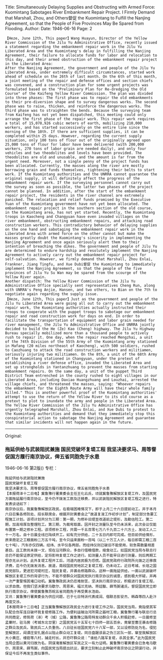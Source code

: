Title: Simultaneously Delaying Supplies and Obstructing with Armed Force: Kuomintang Sabotages River Embankment Repair Project. I Firmly Demand that Marshall, Zhou, and Others督促 the Kuomintang to Fulfill the Nanjing Agreement, so that the People of Five Provinces May Be Spared from Flooding.
Author:
Date: 1946-06-16
Page: 2

    【Heze, June 12th, This paper】Wang Huayun, Director of the Yellow River Commission of the Jilu Yu Administrative Office, recently issued a statement regarding the embankment repair work in the Jilu Yu Liberated Area and the Kuomintang's delay in fulfilling the Nanjing Agreement, their failure to allocate funds for labor and relocation to this day, and their armed obstruction of the embankment repair project in the Liberated Area:
    After the Nanjing Agreement, the government and people of the Jilu Yu Liberated Area, under extremely difficult circumstances, started work ahead of schedule on the 26th of last month. On the 6th of this month, a joint meeting of the repair and defense offices and section chiefs was convened, and a construction plan for some urgent projects was formulated based on the "Preliminary Plan for Re-dredging the Old Course" of the Kaifeng Yellow River Commission. The plan was divided into three phases: The first phase was to repair the old embankments to their pre-diversion shape and to survey dangerous works. The second phase was to raise, thicken, and reinforce the dangerous works. The third phase was to straighten the bends. Because the surveying team from Kaifeng has not yet been dispatched, this meeting could only arrange the first phase of the repair work. This repair work requires a total of 15,078,926 cubic meters of earth, mobilizing 210,000 workers, and has started successively on the entire line since the morning of the 10th. If there are sufficient supplies, it can be completed within 25 days. However, regarding the current supply situation, only 100 tons of flour out of the originally agreed upon 25,000 tons of flour for labor have been delivered (with 200,000 workers, 270 tons of labor grain are needed daily), and only four vehicles and two theodolites and levels have been provided. The theodolites are old and unusable, and the amount is far from the urgent need. Moreover, not a single penny of the project funds has been allocated. Currently, the masses along the river are mostly borrowing grain and funds themselves, tightening their belts to start work. If the Kuomintang authorities and the UNRRA cannot guarantee the original supply, it will definitely affect the progress of the embankment repair work. If the surveying personnel cannot carry out the survey as soon as possible, the latter two phases of the project cannot be planned. In addition, after the start of the embankment repair project, the residents in the river channel are extremely panicked. The relocation and relief funds promised by the Executive Yuan of the Kuomintang government have not yet been allocated. The embankment repair project in the southern section of the old course, in the Kuomintang area, has not yet started. Recently, the Kuomintang troops in Kaocheng and Changyuan have even invaded villages on the river embankment, obstructing embankment repairs, and attacking road construction workers. This contradictory behavior of delaying supplies on the one hand and sabotaging the embankment repair work in the Liberated Area with armed force on the other cannot but make the masses greatly doubt the Kuomintang's sincerity in implementing the Nanjing Agreement and once again seriously alert them to their intention of breaching the dikes. The government and people of Jilu Yu are determined to endure hardship and resolutely implement the Nanjing Agreement to actively carry out the embankment repair project for self-salvation. However, we firmly demand that Marshall, Zhou Enlai, Frankner, Jiang Tingfu, and Xue Dubi督促 the Kuomintang to immediately implement the Nanjing Agreement, so that the people of the five provinces of Jilu Yu Su Wan may be spared from the scourge of the Yellow River again.
    Another dispatch: The Yellow River Commission of the Jilu Yu Administrative Office specially sent representatives Cheng Run, along with UNRRA's Peng Anjie, Hansen, and two others, to Bian on the 7th to negotiate again regarding the supply issue.
    【Heze, June 12th, This paper】Just as the government and people of the Jilu Yu Liberated Area were going all out to carry out the embankment repair work, the Kuomintang authorities actually instructed their troops to cooperate with the puppet troops to sabotage our embankment repair and road construction work for days on end. In order to facilitate the transportation of equipment and labor grain needed for river management, the Jilu Yu Administrative Office and UNRRA jointly decided to build the He (Ze) Kao (Cheng) highway. The Jilu Yu Highway Bureau specially mobilized more than a thousand people to actively rush to repair it. One day, when the repair reached Mengzhai, a unit of the 74th Division of the 55th Army of the Kuomintang army stationed in Mafang (20 miles northeast of Kaocheng), with 500 soldiers, rushed to Caozhuang to attack the road construction workers and militiamen, seriously injuring two militiamen. On the 8th, a unit of the 68th Army of the Kuomintang stationed in Changyuan, under the pretext of establishing a river defense office, invaded the Liberated Area and set up strongholds in Yantanzhuang to prevent the masses from starting embankment repairs. On the same day, a unit of the puppet Third District Team entrenched in the county rushed to eight villages in our Liberated Area, including Daxiao Huangzhuang and Louzhai, arrested the village chiefs, and threatened the masses, saying: "Whoever repairs the embankment for the Eighth Route Army will have their whole family killed." This is another powerful proof of the Kuomintang authorities' attempt to use the return of the Yellow River to its old course as a pretext to plot to inundate the army and people in the Liberated Area. The Yellow River Commission of the Jilu Yu Administrative Office has urgently telegraphed Marshall, Zhou Enlai, and Xue Dubi to protest to the Kuomintang authorities and demand that they immediately stop this conspiratorial action to sabotage the Nanjing Agreement and guarantee that similar incidents will not happen again in the future.



<hr /> 

Original: 


### 拖延供给与武装阻扰兼施  国民党破坏复堤工程  我坚决要求马、周等督促国方履行南京协议，俾五省同胞免于水患

1946-06-16
第2版()
专栏：

    拖延供给与武装阻扰兼施
    国民党破坏复堤工程
    我坚决要求马、周等督促国方履行南京协议，俾五省同胞免于水患
    【本报荷泽十二日电】冀鲁豫行署黄委会主任王化云氏，顷就冀鲁豫解放区复堤工作，及国民党方面拖延履行南京协议，至今仍不拨发工款及迁移费，并以武装阻扰解放区复堤工程之进行，特发表谈话如下：
    南京协议后，我冀鲁豫解放区政民，在极端困难情况下，即于上月二十六日提前动工。并于本月六日召集各修防处、段长联席会，根据开封黄委会之“故道复浚工作初步计划”，制定部分急要工程施工计划。该项计划共分为三期：第一期，为修补旧堤至改道前之堤形，及勘估险工。第二期，加高培厚及整理险工。第三期，为裁弯取直。因开封之测量队至今仍未派来，此次会议仅能布置第一期之修补工程。该项修补工程，共需一千五百零七万八千九百二十六方土，发动工人二十一万名，自十日晨全线已陆续开工。如有充分供给，二十五日内即可完成。但目前供给情形，原来商定之工粮面粉二万五千吨，至今只运来面粉一百吨（以二十万工人计，每日即需工粮二百七十吨），汽车亦仅四辆。经纬、水平仪各两部。而经纬仪则已破旧不能使用，较急需数量相差甚巨。且工款尚未拨一文，现在沿河群众，多自行借粮借款，缩食动工。如国民党当局与联总行总仍不能保证原定供给，定将影响复堤工作之进行。如测量人员不能早日进行测量，则后两期工程亦无从计划。此外复堤工程开工后，河道内居民极为恐慌。国民党政府行政院所允拨之迁移救济费，迄今仍无拨发消息。故道，南段国民党地区之复堤工程，仍未动工。近日考城、长垣之国民党部队，更进犯河堤村庄，阻扰复堤，并袭击修路群众。这种一面拖延供给，一面以武装破坏解放区复堤工作的背谬行为，不能不使群众对国民党执行南京协议的诚意，感到极大怀疑，并再一次严重警惕其堵口动机。冀鲁豫政民决仍忍难耐苦，坚决执行南京协议，积极进行复堤工程，以求自救。但我们坚决要求马歇尔、周恩来、福兰克纳、蒋廷黻、薛笃弼诸氏，督促国民党立即执行南京协议，俾使冀鲁豫苏皖五省同胞免于再受黄水浩劫。
    又讯：冀鲁豫行署黄委会为供应问题，已于七日特派代表成润、偕联总彭安杰、韩森等四人赴汴再度交涉。
    【本报荷泽十二日电】正当冀鲁豫解放区政民全力进行复堤工作之际，国民党当局，竟指使其军队配合伪军连日破坏我复堤修路工作。为便利运输治河所需之器材工粮，冀鲁豫行署与联总行总共同商定，修筑荷（泽）考（城）公路，冀鲁豫公路局特发动群众千余人积极赶修，一日晨修至孟寨时，驻马房（考城东北廿里）之国民党五十五军七十四师一部五百余，竟窜至曹庄袭击修路之群众及民兵，致民兵二人负重伤。八日驻长垣国民党六十八军一部，又以设修防处为名，侵犯至解放区，阎谭庄安扎据点以阻止群众动工复堤。同日盘踞该县之伪三区队一部，窜至我解放区大小黄庄、楼砦等八村，捕走村长，并恐吓群众说：“谁给八路军复堤，杀其全家。”此为国民党当局企图以黄河归故为名，阴谋淹害解放区军民之又一有力证明。冀鲁豫行署黄委会已急电马歇尔、周恩来、薛笃弼，向国民党当局提出抗议，要求立刻制止此种破坏南京协议之阴谋行动，并保证今后不再发生类似事件。
